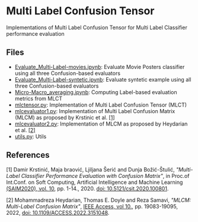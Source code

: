 # Multi Label Confusion Tensor

Implementations of Multi Label Confusion Tensor for Multi Label Classifier performance evaluation

## Files
- [Evaluate_Multi-Label-movies.ipynb](Evaluate_Multi-Label-movies.ipynb): Evaluate Movie Posters classifier using all three Confusion-based evaluators
- [Evaluate_Multi-Label-syntetic.ipynb](Evaluate_Multi-Label-syntetic.ipynb): Evaluate syntetic example using all three Confusion-based evaluators 
- [Micro-Macro_averaging.ipynb](Micro-Macro_averaging.ipynb): Computing Label-based evaluation metrics from MLCT 
- [mlctensor.py](mlctensor.py): Implementation of Multi Label Confusion Tensor (MLCT)
- [mlcevaluator1.py](mlcevaluator1.py): Implementation of Multi Label Confusion Matrix (MLCM) as proposed by Krstinic et al. [[1]](#1)
- [mlcevaluator2.py](mlcevaluator2.py): Implementation of MLCM as proposed by Heydarian et al. [[2]](#2)
- [utils.py](utils.py): Utils


## References
<a id="1">[1]</a>
Damir Krstinić, Maja braović, Ljiljana Šerić and Dunja Božić-Štulić, *"Multi-Label Classifier Performance Evaluation with Confusion Matrix"*, in Proc.of Int.Conf. on Soft Computing, Artificial Intelligence and Machine Learning [(SAIM2020), vol. 10](https://airccse.org/csit/V10N08.html), pp. 1-14., 2020. [doi: 10.5121/csit.2020.100801](https://aircconline.com/csit/abstract/v10n8/csit100801.html).

<a id="2">[2]</a>
Mohammadreza Heydarian, Thomas E. Doyle and Reza Samavi, *"MLCM: Multi-Label Confusion Matrix"*, [IEEE Access, vol 10.](https://ieeexplore.ieee.org/xpl/tocresult.jsp?isnumber=9668973&punumber=6287639), pp. 19083-19095, 2022, [doi: 10.1109/ACCESS.2022.3151048](https://ieeexplore.ieee.org/abstract/document/9711932).
